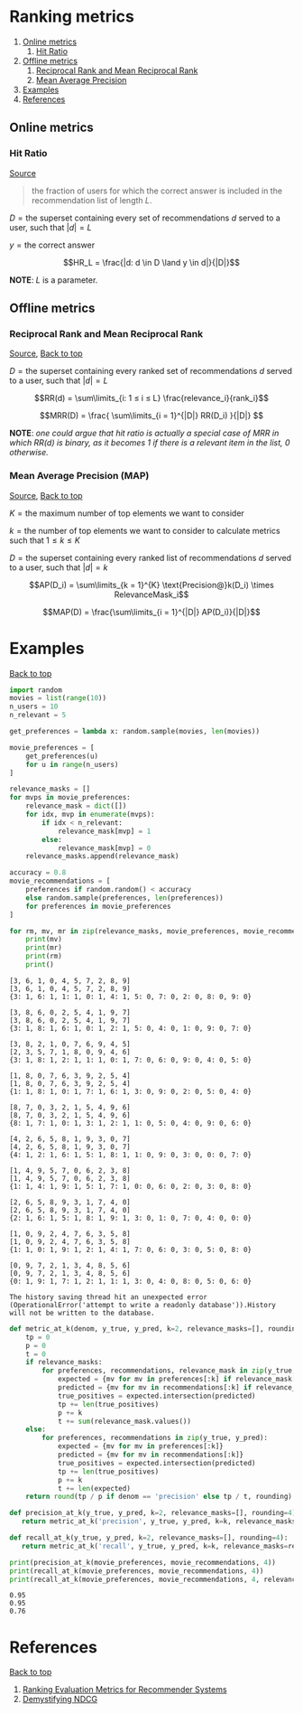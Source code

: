# Ranking metrics

1. [Online metrics](#online-metrics)
   1. [Hit Ratio](#hit-ratio)
2. [Offline metrics](#offline-metrics)
   1. [Reciprocal Rank and Mean Reciprocal Rank](#reciprocal-rank-and-mean-reciprocal-rank)
   2. [Mean Average Precision](#mean-average-precision-map)
3. [Examples](#examples)
4. [References](#references)

## Online metrics

### Hit Ratio

[Source](#reference_1)

> the fraction of users for which the correct answer is included in the recommendation list of length $L$.

$D = \text{the superset containing every set of recommendations }d\text{ served to a user, such that }|d| = L$

$y = \text{the correct answer}$

$$HR_L = \frac{|d: d \in D \land y \in d|}{|D|}$$

**NOTE**: $L$ is a parameter.

## Offline metrics

### Reciprocal Rank and Mean Reciprocal Rank

[Source](#reference_1), [Back to top](#ranking-metrics)

$D = \text{the superset containing every ranked set of recommendations }d\text{ served to a user, such that }|d| = L$

$$RR(d) = \sum\limits_{i: 1 ≤ i ≤ L} \frac{relevance_i}{rank_i}$$

$$MRR(D) = \frac{ \sum\limits_{i = 1}^{|D|} RR(D_i) }{|D|} $$

**NOTE**: _one could argue that hit ratio is actually a special case of MRR in which RR(d) is binary, as it becomes 1 if there is a relevant item in the list, 0 otherwise._

### Mean Average Precision (MAP)

[Source](#reference_1), [Back to top](#ranking-metrics)

$K = \text{the maximum number of top elements we want to consider}$

$k = \text{the number of top elements we want to consider to calculate metrics such that } 1 ≤ k ≤ K$

$D = \text{the superset containing every ranked list of recommendations }d\text{ served to a user, such that }|d| = k$

$$AP(D_i) = \sum\limits_{k = 1}^{K} \text{Precision@}k(D_i) \times RelevanceMask_i$$

$$MAP(D) = \frac{\sum\limits_{i = 1}^{|D|} AP(D_i)}{|D|}$$

# Examples

[Back to top](#ranking-metrics)


```python
import random
movies = list(range(10))
n_users = 10
n_relevant = 5

get_preferences = lambda x: random.sample(movies, len(movies))

movie_preferences = [
    get_preferences(u)
    for u in range(n_users)
]

relevance_masks = []
for mvps in movie_preferences:
    relevance_mask = dict([])
    for idx, mvp in enumerate(mvps):
        if idx < n_relevant:
            relevance_mask[mvp] = 1
        else:
            relevance_mask[mvp] = 0
    relevance_masks.append(relevance_mask)

accuracy = 0.8
movie_recommendations = [
    preferences if random.random() < accuracy
    else random.sample(preferences, len(preferences))
    for preferences in movie_preferences
]

for rm, mv, mr in zip(relevance_masks, movie_preferences, movie_recommendations):
    print(mv)
    print(mr)
    print(rm)
    print()
```

    [3, 6, 1, 0, 4, 5, 7, 2, 8, 9]
    [3, 6, 1, 0, 4, 5, 7, 2, 8, 9]
    {3: 1, 6: 1, 1: 1, 0: 1, 4: 1, 5: 0, 7: 0, 2: 0, 8: 0, 9: 0}
    
    [3, 8, 6, 0, 2, 5, 4, 1, 9, 7]
    [3, 8, 6, 0, 2, 5, 4, 1, 9, 7]
    {3: 1, 8: 1, 6: 1, 0: 1, 2: 1, 5: 0, 4: 0, 1: 0, 9: 0, 7: 0}
    
    [3, 8, 2, 1, 0, 7, 6, 9, 4, 5]
    [2, 3, 5, 7, 1, 8, 0, 9, 4, 6]
    {3: 1, 8: 1, 2: 1, 1: 1, 0: 1, 7: 0, 6: 0, 9: 0, 4: 0, 5: 0}
    
    [1, 8, 0, 7, 6, 3, 9, 2, 5, 4]
    [1, 8, 0, 7, 6, 3, 9, 2, 5, 4]
    {1: 1, 8: 1, 0: 1, 7: 1, 6: 1, 3: 0, 9: 0, 2: 0, 5: 0, 4: 0}
    
    [8, 7, 0, 3, 2, 1, 5, 4, 9, 6]
    [8, 7, 0, 3, 2, 1, 5, 4, 9, 6]
    {8: 1, 7: 1, 0: 1, 3: 1, 2: 1, 1: 0, 5: 0, 4: 0, 9: 0, 6: 0}
    
    [4, 2, 6, 5, 8, 1, 9, 3, 0, 7]
    [4, 2, 6, 5, 8, 1, 9, 3, 0, 7]
    {4: 1, 2: 1, 6: 1, 5: 1, 8: 1, 1: 0, 9: 0, 3: 0, 0: 0, 7: 0}
    
    [1, 4, 9, 5, 7, 0, 6, 2, 3, 8]
    [1, 4, 9, 5, 7, 0, 6, 2, 3, 8]
    {1: 1, 4: 1, 9: 1, 5: 1, 7: 1, 0: 0, 6: 0, 2: 0, 3: 0, 8: 0}
    
    [2, 6, 5, 8, 9, 3, 1, 7, 4, 0]
    [2, 6, 5, 8, 9, 3, 1, 7, 4, 0]
    {2: 1, 6: 1, 5: 1, 8: 1, 9: 1, 3: 0, 1: 0, 7: 0, 4: 0, 0: 0}
    
    [1, 0, 9, 2, 4, 7, 6, 3, 5, 8]
    [1, 0, 9, 2, 4, 7, 6, 3, 5, 8]
    {1: 1, 0: 1, 9: 1, 2: 1, 4: 1, 7: 0, 6: 0, 3: 0, 5: 0, 8: 0}
    
    [0, 9, 7, 2, 1, 3, 4, 8, 5, 6]
    [0, 9, 7, 2, 1, 3, 4, 8, 5, 6]
    {0: 1, 9: 1, 7: 1, 2: 1, 1: 1, 3: 0, 4: 0, 8: 0, 5: 0, 6: 0}
    
    The history saving thread hit an unexpected error (OperationalError('attempt to write a readonly database')).History will not be written to the database.



```python
def metric_at_k(denom, y_true, y_pred, k=2, relevance_masks=[], rounding=4):
    tp = 0
    p = 0
    t = 0
    if relevance_masks:
        for preferences, recommendations, relevance_mask in zip(y_true, y_pred, relevance_masks):
            expected = {mv for mv in preferences[:k] if relevance_mask[mv]}
            predicted = {mv for mv in recommendations[:k] if relevance_mask[mv]}
            true_positives = expected.intersection(predicted)
            tp += len(true_positives)
            p += k
            t += sum(relevance_mask.values())
    else:
        for preferences, recommendations in zip(y_true, y_pred):
            expected = {mv for mv in preferences[:k]}
            predicted = {mv for mv in recommendations[:k]}
            true_positives = expected.intersection(predicted)
            tp += len(true_positives)
            p += k
            t += len(expected)
    return round(tp / p if denom == 'precision' else tp / t, rounding)

def precision_at_k(y_true, y_pred, k=2, relevance_masks=[], rounding=4):
   return metric_at_k('precision', y_true, y_pred, k=k, relevance_masks=relevance_masks, rounding=rounding)

def recall_at_k(y_true, y_pred, k=2, relevance_masks=[], rounding=4):
   return metric_at_k('recall', y_true, y_pred, k=k, relevance_masks=relevance_masks, rounding=rounding)

```


```python
print(precision_at_k(movie_preferences, movie_recommendations, 4))
print(recall_at_k(movie_preferences, movie_recommendations, 4))
print(recall_at_k(movie_preferences, movie_recommendations, 4, relevance_masks))
```

    0.95
    0.95
    0.76


# References

[Back to top](#ranking-metrics)

1. <a id="reference_1"></a> [Ranking Evaluation Metrics for Recommender Systems](https://towardsdatascience.com/ranking-evaluation-metrics-for-recommender-systems-263d0a66ef54)
2. <a id="reference_2"></a>[Demystifying NDCG](https://towardsdatascience.com/demystifying-ndcg-bee3be58cfe0)
